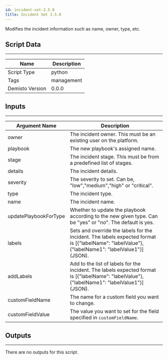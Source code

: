 ```yaml
---
id: incident-set-3.5.0
title: Incident Set 3.5.0
---
```


Modifies the incident information such as name, owner, type, etc.

## Script Data
---

| **Name** | **Description** |
| --- | --- |
| Script Type | python |
| Tags | management |
| Demisto Version | 0.0.0 |

## Inputs
---

| **Argument Name** | **Description** |
| --- | --- |
| owner | The incident owner. This must be an existing user on the platform. |
| playbook | The new playbook's assigned name. |
| stage | The incident stage. This must be from a predefined list of stages. |
| details | The incident details. |
| severity | The severity to set. Can be, "low","medium","high" or "critical". |
| type | The incident type. |
| name | The incident name. |
| updatePlaybookForType | Whether to update the playbook according to the new given type. Can be "yes" or "no". The default is yes. |
| labels | Sets and override the labels for the incident. The labels expected format is [{"labelName": "labelValue"}, {"labelName1": "labelValue1"}] (JSON). |
| addLabels | Add to the list of labels for the incident. The labels expected format is [{"labelName": "labelValue"}, {"labelName1": "labelValue1"}] (JSON). |
| customFieldName | The name for a custom field you want to change. |
| customFieldValue | The value you want to set for the field specified in `customFieldName`. |

## Outputs
---
There are no outputs for this script.

